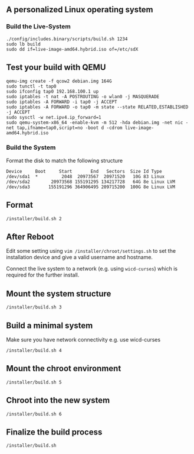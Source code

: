 ## A personalized Linux operating system

### Build the Live-System

    ./config/includes.binary/scripts/build.sh 1234
    sudo lb build
    sudo dd if=live-image-amd64.hybrid.iso of=/etc/sdX

## Test your build with QEMU
    qemu-img create -f qcow2 debian.img 164G
    sudo tunctl -t tap0
    sudo ifconfig tap0 192.168.100.1 up
    sudo iptables -t nat -A POSTROUTING -o wlan0 -j MASQUERADE
    sudo iptables -A FORWARD -i tap0 -j ACCEPT
    sudo iptables -A FORWARD -o tap0 -m state --state RELATED,ESTABLISHED -j ACCEPT
    sudo sysctl -w net.ipv4.ip_forward=1
    sudo qemu-system-x86_64 -enable-kvm -m 512 -hda debian.img -net nic -net tap,ifname=tap0,script=no -boot d -cdrom live-image-amd64.hybrid.iso

### Build the System

Format the disk to match the following structure

    Device     Boot     Start       End   Sectors  Size Id Type
    /dev/sda1  *         2048  20973567  20971520   10G 83 Linux
    /dev/sda2        20973568 155191295 134217728   64G 8e Linux LVM
    /dev/sda3       155191296 364906495 209715200  100G 8e Linux LVM

## Format

    /installer/build.sh 2

## After Reboot

Edit some setting using `vim /installer/chroot/settings.sh`
to set the installation device and give a valid username and hostname.

Connect the live system to a network (e.g. using `wicd-curses`)
which is required for the further install.

## Mount the system structure

    /installer/build.sh 3

## Build a minimal system

Make sure you have network connectivity
e.g. use wicd-curses

    /installer/build.sh 4

## Mount the chroot environment

    /installer/build.sh 5

## Chroot into the new system

    /installer/build.sh 6

## Finalize the build process

    /installer/build.sh
